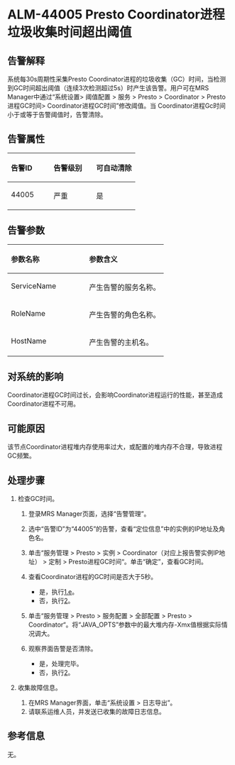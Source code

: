 # ALM-44005 Presto Coordinator进程垃圾收集时间超出阈值<a name="ZH-CN_TOPIC_0225321623"></a>

## 告警解释<a name="zh-cn_topic_0225318664_zh-cn_topic_0087039425_section43920869"></a>

系统每30s周期性采集Presto Coordinator进程的垃圾收集（GC）时间，当检测到GC时间超出阈值（连续3次检测超过5s）时产生该告警。用户可在MRS Manager中通过“系统设置\>  阈值配置 \> 服务 \> Presto \> Coordinator \> Presto进程GC时间\> Coordinator进程GC时间”修改阈值。当 Coordinator进程Gc时间小于或等于告警阈值时，告警清除。

## 告警属性<a name="zh-cn_topic_0225318664_zh-cn_topic_0087039425_section59743502"></a>

<a name="zh-cn_topic_0225318664_zh-cn_topic_0087039425_table64843092"></a>
<table><thead align="left"><tr id="zh-cn_topic_0225318664_zh-cn_topic_0087039425_row10409628"><th class="cellrowborder" valign="top" width="33.33333333333333%" id="mcps1.1.4.1.1"><p id="zh-cn_topic_0225318664_zh-cn_topic_0087039425_p37873528"><a name="zh-cn_topic_0225318664_zh-cn_topic_0087039425_p37873528"></a><a name="zh-cn_topic_0225318664_zh-cn_topic_0087039425_p37873528"></a>告警ID</p>
</th>
<th class="cellrowborder" valign="top" width="33.33333333333333%" id="mcps1.1.4.1.2"><p id="zh-cn_topic_0225318664_zh-cn_topic_0087039425_p47856888"><a name="zh-cn_topic_0225318664_zh-cn_topic_0087039425_p47856888"></a><a name="zh-cn_topic_0225318664_zh-cn_topic_0087039425_p47856888"></a>告警级别</p>
</th>
<th class="cellrowborder" valign="top" width="33.33333333333333%" id="mcps1.1.4.1.3"><p id="zh-cn_topic_0225318664_zh-cn_topic_0087039425_p51202692"><a name="zh-cn_topic_0225318664_zh-cn_topic_0087039425_p51202692"></a><a name="zh-cn_topic_0225318664_zh-cn_topic_0087039425_p51202692"></a>可自动清除</p>
</th>
</tr>
</thead>
<tbody><tr id="zh-cn_topic_0225318664_zh-cn_topic_0087039425_row53777413"><td class="cellrowborder" valign="top" width="33.33333333333333%" headers="mcps1.1.4.1.1 "><p id="zh-cn_topic_0225318664_zh-cn_topic_0087039425_p61003235"><a name="zh-cn_topic_0225318664_zh-cn_topic_0087039425_p61003235"></a><a name="zh-cn_topic_0225318664_zh-cn_topic_0087039425_p61003235"></a>44005</p>
</td>
<td class="cellrowborder" valign="top" width="33.33333333333333%" headers="mcps1.1.4.1.2 "><p id="zh-cn_topic_0225318664_zh-cn_topic_0087039425_p42315013"><a name="zh-cn_topic_0225318664_zh-cn_topic_0087039425_p42315013"></a><a name="zh-cn_topic_0225318664_zh-cn_topic_0087039425_p42315013"></a>严重</p>
</td>
<td class="cellrowborder" valign="top" width="33.33333333333333%" headers="mcps1.1.4.1.3 "><p id="zh-cn_topic_0225318664_zh-cn_topic_0087039425_p4964052"><a name="zh-cn_topic_0225318664_zh-cn_topic_0087039425_p4964052"></a><a name="zh-cn_topic_0225318664_zh-cn_topic_0087039425_p4964052"></a>是</p>
</td>
</tr>
</tbody>
</table>

## 告警参数<a name="zh-cn_topic_0225318664_zh-cn_topic_0087039425_section820607"></a>

<a name="zh-cn_topic_0225318664_zh-cn_topic_0087039425_table66543927"></a>
<table><thead align="left"><tr id="zh-cn_topic_0225318664_zh-cn_topic_0087039425_row61284534"><th class="cellrowborder" valign="top" width="50%" id="mcps1.1.3.1.1"><p id="zh-cn_topic_0225318664_zh-cn_topic_0087039425_p65100236"><a name="zh-cn_topic_0225318664_zh-cn_topic_0087039425_p65100236"></a><a name="zh-cn_topic_0225318664_zh-cn_topic_0087039425_p65100236"></a>参数名称</p>
</th>
<th class="cellrowborder" valign="top" width="50%" id="mcps1.1.3.1.2"><p id="zh-cn_topic_0225318664_zh-cn_topic_0087039425_p38627770"><a name="zh-cn_topic_0225318664_zh-cn_topic_0087039425_p38627770"></a><a name="zh-cn_topic_0225318664_zh-cn_topic_0087039425_p38627770"></a>参数含义</p>
</th>
</tr>
</thead>
<tbody><tr id="zh-cn_topic_0225318664_zh-cn_topic_0087039425_row41841705"><td class="cellrowborder" valign="top" width="50%" headers="mcps1.1.3.1.1 "><p id="zh-cn_topic_0225318664_zh-cn_topic_0087039425_p33734977"><a name="zh-cn_topic_0225318664_zh-cn_topic_0087039425_p33734977"></a><a name="zh-cn_topic_0225318664_zh-cn_topic_0087039425_p33734977"></a>ServiceName</p>
</td>
<td class="cellrowborder" valign="top" width="50%" headers="mcps1.1.3.1.2 "><p id="zh-cn_topic_0225318664_zh-cn_topic_0087039425_p48178601"><a name="zh-cn_topic_0225318664_zh-cn_topic_0087039425_p48178601"></a><a name="zh-cn_topic_0225318664_zh-cn_topic_0087039425_p48178601"></a>产生告警的服务名称。</p>
</td>
</tr>
<tr id="zh-cn_topic_0225318664_zh-cn_topic_0087039425_row30954226"><td class="cellrowborder" valign="top" width="50%" headers="mcps1.1.3.1.1 "><p id="zh-cn_topic_0225318664_zh-cn_topic_0087039425_p24264406"><a name="zh-cn_topic_0225318664_zh-cn_topic_0087039425_p24264406"></a><a name="zh-cn_topic_0225318664_zh-cn_topic_0087039425_p24264406"></a>RoleName</p>
</td>
<td class="cellrowborder" valign="top" width="50%" headers="mcps1.1.3.1.2 "><p id="zh-cn_topic_0225318664_zh-cn_topic_0087039425_p19259870"><a name="zh-cn_topic_0225318664_zh-cn_topic_0087039425_p19259870"></a><a name="zh-cn_topic_0225318664_zh-cn_topic_0087039425_p19259870"></a>产生告警的角色名称。</p>
</td>
</tr>
<tr id="zh-cn_topic_0225318664_zh-cn_topic_0087039425_row39121107"><td class="cellrowborder" valign="top" width="50%" headers="mcps1.1.3.1.1 "><p id="zh-cn_topic_0225318664_zh-cn_topic_0087039425_p14693133"><a name="zh-cn_topic_0225318664_zh-cn_topic_0087039425_p14693133"></a><a name="zh-cn_topic_0225318664_zh-cn_topic_0087039425_p14693133"></a>HostName</p>
</td>
<td class="cellrowborder" valign="top" width="50%" headers="mcps1.1.3.1.2 "><p id="zh-cn_topic_0225318664_zh-cn_topic_0087039425_p49293152"><a name="zh-cn_topic_0225318664_zh-cn_topic_0087039425_p49293152"></a><a name="zh-cn_topic_0225318664_zh-cn_topic_0087039425_p49293152"></a>产生告警的主机名。</p>
</td>
</tr>
</tbody>
</table>

## 对系统的影响<a name="zh-cn_topic_0225318664_zh-cn_topic_0087039425_section7385465"></a>

Coordinator进程GC时间过长，会影响Coordinator进程运行的性能，甚至造成Coordinator进程不可用。

## 可能原因<a name="zh-cn_topic_0225318664_zh-cn_topic_0087039425_section66469189"></a>

该节点Coordinator进程堆内存使用率过大，或配置的堆内存不合理，导致进程GC频繁。

## 处理步骤<a name="zh-cn_topic_0225318664_section14111549283"></a>

1.  检查GC时间。
    1.  登录MRS Manager页面，选择“告警管理”。
    2.  选中“告警ID”为“44005”的告警，查看“定位信息”中的实例的IP地址及角色名。
    3.  单击“服务管理 \> Presto \> 实例 \> Coordinator（对应上报告警实例IP地址） \> 定制 \> Presto进程GC时间“。单击“确定”，查看GC时间。
    4.  查看Coordinator进程的GC时间是否大于5秒。
        -   是，执行[1.e](#zh-cn_topic_0225318664_li1011493181634)。
        -   否，执行[2](#zh-cn_topic_0225318664_li572522141314)。

    5.  <a name="zh-cn_topic_0225318664_li1011493181634"></a>单击“服务管理 \> Presto \> 服务配置 \> 全部配置 \> Presto \> Coordinator“。将“JAVA\_OPTS”参数中的最大堆内存-Xmx值根据实际情况调大。
    6.  观察界面告警是否清除。
        -   是，处理完毕。
        -   否，执行[2](#zh-cn_topic_0225318664_li572522141314)。

2.  <a name="zh-cn_topic_0225318664_li572522141314"></a>收集故障信息。
    1.  在MRS Manager界面，单击“系统设置 \> 日志导出”。
    2.  请联系运维人员，并发送已收集的故障日志信息。


## 参考信息<a name="zh-cn_topic_0225318664_zh-cn_topic_0087039425_section15295265"></a>

无。


